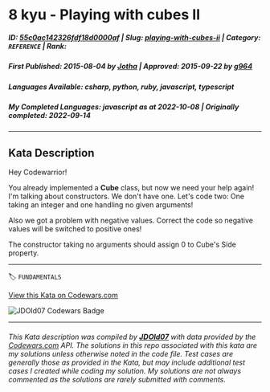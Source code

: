 # 8 kyu - Playing with cubes II

##### **ID**: [55c0ac142326fdf18d0000af](https://www.codewars.com/kata/55c0ac142326fdf18d0000af) | **Slug**: [playing-with-cubes-ii](https://www.codewars.com/kata/55c0ac142326fdf18d0000af) | **Category**: `REFERENCE` | **Rank**: <span style="color:white">8 kyu</span>

##### **First Published**: 2015-08-04 ***by*** [Jotha](https://www.codewars.com/users/Jotha) | **Approved**: 2015-09-22 ***by*** [g964](https://www.codewars.com/users/g964)

##### **Languages Available**: csharp, python, ruby, javascript, typescript

##### **My Completed Languages**: javascript ***as at*** 2022-10-08 | **Originally completed**: 2022-09-14

---

## Kata Description


Hey Codewarrior! 



You already implemented a <b>Cube</b> class, but now we need your help again! I'm talking about constructors. We don't have one. Let's code two: One taking an integer and one handling no given arguments!





Also we got a problem with negative values. Correct the code so negative values will be switched to positive ones!



The constructor taking no arguments should assign 0 to Cube's Side property.



---


🏷 `FUNDAMENTALS`


[View this Kata on Codewars.com](https://www.codewars.com/kata/55c0ac142326fdf18d0000af)

![](https://www.codewars.com/users/jdold07/badges/large "JDOld07 Codewars Badge")

---

###### *This Kata description was compiled by [**JDOld07**](https://tpstech.dev) with data provided by the [Codewars.com](https://www.codewars.com) API.  The solutions in this repo associated with this kata are my solutions unless otherwise noted in the code file.  Test cases are generally those as provided in the Kata, but may include additional test cases I created while coding my solution.  My solutions are not always commented as the solutions are rarely submitted with comments.*
